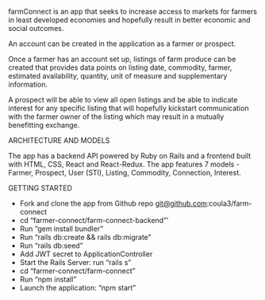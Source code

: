 farmConnect is an app that seeks to increase access to markets for farmers in least developed economies and hopefully result in better economic and social outcomes.

An account can be created in the application as a farmer or prospect.

Once a farmer has an account set up, listings of farm produce can be created that provides data points on listing date, commodity, farmer, estimated availability, quantity, unit of measure and supplementary information. 

A prospect will be able to view all open listings and be able to indicate interest for any specific listing that will hopefully kickstart communication with the farmer owner of the listing which may result in a mutually benefitting exchange.

ARCHITECTURE AND MODELS
 
The app has a backend API powered by Ruby on Rails and a frontend built with HTML, CSS, React and React-Redux. The app features 7 models - Farmer, Prospect, User (STI), Listing, Commodity, Connection, Interest. 

GETTING STARTED
- Fork and clone the app from Github repo git@github.com:coula3/farm-connect
- cd “farmer-connect/farm-connect-backend”’
- Run “gem install bundler”
- Run “rails db:create && rails db:migrate”
- Run “rails db:seed”
- Add JWT secret to ApplicationController
- Start the Rails Server: run “rails s”
- cd “farmer-connect/farm-connect”
- Run “npm install”
- Launch the application: “npm start”